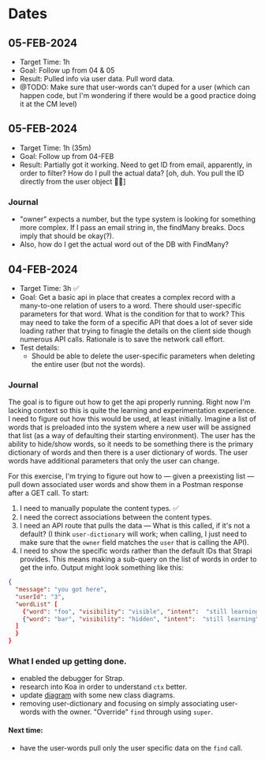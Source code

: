 # Dates

## 05-FEB-2024

- Target Time: 1h
- Goal: Follow up from 04 & 05
- Result: Pulled info via user data. Pull word data.
- @TODO: Make sure that user-words can't duped for a user (which can happen code, but I'm wondering if there would be a good practice doing it at the CM level)


## 05-FEB-2024

- Target Time: 1h (35m)
- Goal: Follow up from 04-FEB
- Result: Partially got it working. Need to get ID from email, apparently, in order to filter? How do I pull the actual data? [oh, duh. You pull the ID directly from the user object 🤦‍♂️]

### Journal

- "owner" expects a number, but the type system is looking for something more complex. If I pass an email string in, the findMany breaks. Docs imply that should be okay(?). 
- Also, how do I get the actual word out of the DB with FindMany?


## 04-FEB-2024

- Target Time: 3h ✅
- Goal: Get a basic api in place that creates a complex record with a many-to-one relation of users to a word. There should user-specific parameters for that word. What is the condition for that to work? This may need to take the form of a specific API that does a lot of sever side loading rather that trying to finagle the details on the client side though numerous API calls. Rationale is to save the network call effort.
- Test details:
  - Should be able to delete the user-specific parameters when deleting the entire user (but not the words).

### Journal

The goal is to figure out how to get the api properly running. Right now I'm lacking context so this is quite the learning and experimentation experience. I need to figure out how this would be used, at least initially. Imagine a list of words that is preloaded into the system where a new user will be assigned that list (as a way of defaulting their starting environment). The user has the ability to hide/show words, so it needs to be something there is the primary dictionary of words and then there is a user dictionary of words. The user words have additional parameters that only the user can change.

For this exercise, I'm trying to figure out how to &mdash; given a preexisting list &mdash; pull down associated user words and show them in a Postman response after a GET call. To start:

1. I need to manually populate the content types. ✅
2. I need the correct associations between the content types.
3. I need an API route that pulls the data &mdash; What is this called, if it's not a default? (I think `user-dictionary` will work; when calling, I just need to make sure that the `owner` field matches the `user` that is calling the API).
4. I need to show the specific words rather than the default IDs that Strapi provides. This means making a sub-query on the list of words in order to get the info. Output might look something like this:

```json
{
  "message": "you got here",
  "userId": "3",
  "wordList" [
    {"word": "foo", "visibility": "visible", "intent":  "still learning"},
    {"word": "bar", "visibility": "hidden", "intent":  "still learning"}
  ]
  }
}
```

### What I ended up getting done.

- enabled the debugger for Strap.
- research into Koa in order to understand `ctx` better.
- update [diagram](https://drive.google.com/file/d/17NgirP3uNDS9I5zEbsi9uJy_sCHzy5ku/view?usp=sharing) with some new class diagrams.
- removing user-dictionary and focusing on simply associating user-words with the owner. "Override" `find` through using `super`.

#### Next time:

- have the user-words pull only the user specific data on the `find` call.
